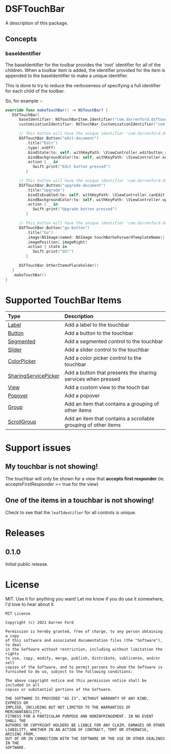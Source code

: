 # DSFTouchBar

A description of this package.

## Concepts

### baseIdentifier

The baseIdentifier for the toolbar provides the 'root' identifier for all of the children.  When a toolbar item is added, the identifier provided for the item is appended to the baseIdentifier to make a unique identifier.

This is done to try to reduce the verboseness of specifying a full identifier for each child of the toolbar.  

So, for example :-

```swift
override func makeTouchBar() -> NSTouchBar? {
   DSFTouchBar(
      baseIdentifier: NSTouchBarItem.Identifier("com.darrenford.dsftouchbar.documentation"),
      customizationIdentifier: NSTouchBar.CustomizationIdentifier("com.darrenford.dsftouchbar.documentation.docodemo")) {

      // This button will have the unique identifier 'com.darrenford.dsftouchbar.documentation.edit-document'
      DSFTouchBar.Button("edit-document")
         .title("Edit")
         .type(.onOff)
         .bindState(to: self, withKeyPath: \ViewController.editbutton_state)
         .bindBackgroundColor(to: self, withKeyPath: \ViewController.editBackgroundColor)
         .action { _ in
            Swift.print("Edit button pressed")
         }

      // This button will have the unique identifier 'com.darrenford.dsftouchbar.documentation.upgrade-document'
      DSFTouchBar.Button("upgrade-document")
         .title("Upgrade")
         .bindIsEnabled(to: self, withKeyPath: \ViewController.canEdit)
         .bindBackgroundColor(to: self, withKeyPath: \ViewController.upgradeBackgroundColor)
         .action { _ in
            Swift.print("Upgrade button pressed")
         }

      // This button will have the unique identifier 'com.darrenford.dsftouchbar.documentation.go-document'
      DSFTouchBar.Button("go-button")
         .title("Go")
         .image(NSImage(named: NSImage.touchBarGoForwardTemplateName))
         .imagePosition(.imageRight)
         .action { state in
            Swift.print("GO!")
         }

      DSFTouchBar.OtherItemsPlaceholder()
   }
   .makeTouchBar()
}
```

# Supported TouchBar Items

| Type              | Description                                 |
|:------------------|:--------------------------------------------|
| [Label](../label.md) | Add a label to the touchbar |
| [Button](../button.md) | Add a button to the touchbar |
| [Segmented](../segmented.md) | Add a segmented control to the touchbar |
| [Slider](../segmented.md) | Add a slider control to the touchbar |
| [ColorPicker](../colorpicker.md) | Add a color picker control to the touchbar |
| [SharingServicePicker](../sharing-service.md) | Add a button that presents the sharing services when pressed |
| [View](../view.md) | Add a custom view to the touch bar |
| [Popover](../popover.md) | Add a popover |
| [Group](../group.md) | Add an item that contains a grouping of other items |
| [ScrollGroup](../group.md) | Add an item that contains a scrollable grouping of other items |

# Support issues

## My touchbar is not showing!

The touchbar will only be shown for a view that **accepts first responder** (ie. acceptsFirstResponder == true for the view)

## One of the items in a touchbar is not showing!

Check to see that the `leafIdentifier` for all controls is unique.

# Releases

## 0.1.0

Initial public release.

# License

MIT. Use it for anything you want! Let me know if you do use it somewhere, I'd love to hear about it.

```
MIT License

Copyright (c) 2021 Darren Ford

Permission is hereby granted, free of charge, to any person obtaining a copy
of this software and associated documentation files (the "Software"), to deal
in the Software without restriction, including without limitation the rights
to use, copy, modify, merge, publish, distribute, sublicense, and/or sell
copies of the Software, and to permit persons to whom the Software is
furnished to do so, subject to the following conditions:

The above copyright notice and this permission notice shall be included in all
copies or substantial portions of the Software.

THE SOFTWARE IS PROVIDED "AS IS", WITHOUT WARRANTY OF ANY KIND, EXPRESS OR
IMPLIED, INCLUDING BUT NOT LIMITED TO THE WARRANTIES OF MERCHANTABILITY,
FITNESS FOR A PARTICULAR PURPOSE AND NONINFRINGEMENT. IN NO EVENT SHALL THE
AUTHORS OR COPYRIGHT HOLDERS BE LIABLE FOR ANY CLAIM, DAMAGES OR OTHER
LIABILITY, WHETHER IN AN ACTION OF CONTRACT, TORT OR OTHERWISE, ARISING FROM,
OUT OF OR IN CONNECTION WITH THE SOFTWARE OR THE USE OR OTHER DEALINGS IN THE
SOFTWARE.
```
